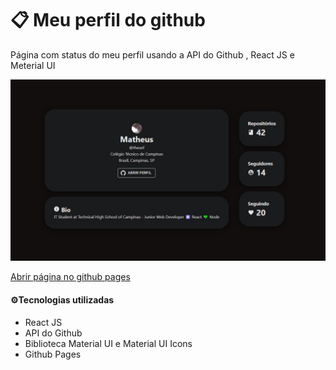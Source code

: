# 📋 Meu perfil do github

Página com status do meu perfil usando a API do Github , React JS e Meterial UI

<img src=https://github.com/theusf/my-github-metrics/blob/main/src/assets/showcase.jpg? width="700" />

[Abrir página no github pages](https://theusf.github.io/my-github-metrics/ "Abrir página no github pages")

#### ⚙️Tecnologias utilizadas 
- React JS
- API do Github
- Biblioteca Material UI e Material UI Icons
- Github Pages
